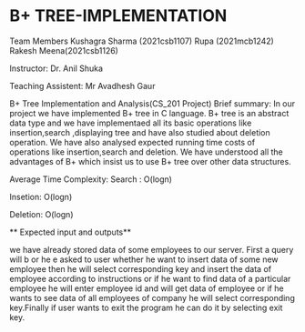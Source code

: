 # B+ TREE-IMPLEMENTATION
Team Members
Kushagra Sharma (2021csb1107)
Rupa (2021mcb1242)
Rakesh Meena(2021csb1126)


Instructor: Dr. Anil Shuka

Teaching Assistent: Mr Avadhesh Gaur

B+ Tree Implementation and Analysis(CS_201 Project)
Brief summary:
In our project we have implemented B+ tree in C language. B+ tree is an abstract data type and we have implementaed all its basic
operations like insertion,search ,displaying tree and have also studied about deletion operation. We have also analysed expected 
running time costs of operations like insertion,search and deletion. We have understood all the advantages of B+ which insist us
to use B+ tree over other data structures.

Average Time Complexity:
Search : O(logn)

Insetion: O(logn)

Deletion: O(logn)

** Expected input and outputs**

we have already stored data of some employees to our server. First a query will b or he e asked to user whether he want to insert data of some new employee then he will
select corresponding key and insert the data of employee according to instructions or if he want to find data of a particular employee he will enter employee id and will get data of employee or if he wants to see data of all employees of company he will select corresponding key.Finally if user wants to exit the program he can do it by selecting exit key.
